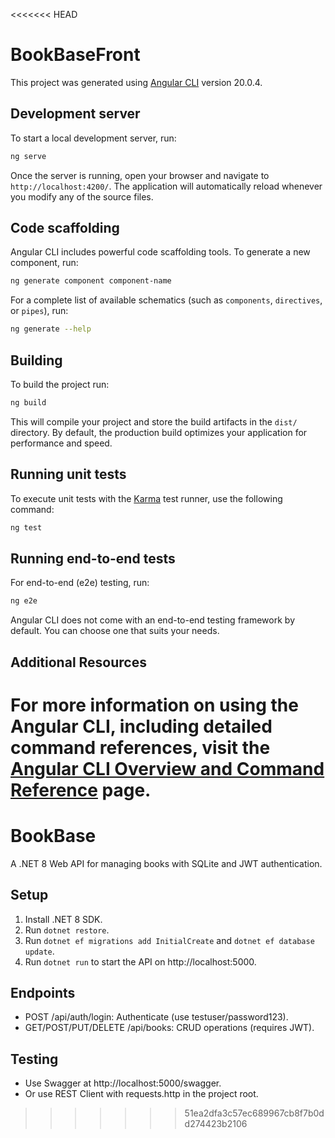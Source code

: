<<<<<<< HEAD
# BookBaseFront

This project was generated using [Angular CLI](https://github.com/angular/angular-cli) version 20.0.4.

## Development server

To start a local development server, run:

```bash
ng serve
```

Once the server is running, open your browser and navigate to `http://localhost:4200/`. The application will automatically reload whenever you modify any of the source files.

## Code scaffolding

Angular CLI includes powerful code scaffolding tools. To generate a new component, run:

```bash
ng generate component component-name
```

For a complete list of available schematics (such as `components`, `directives`, or `pipes`), run:

```bash
ng generate --help
```

## Building

To build the project run:

```bash
ng build
```

This will compile your project and store the build artifacts in the `dist/` directory. By default, the production build optimizes your application for performance and speed.

## Running unit tests

To execute unit tests with the [Karma](https://karma-runner.github.io) test runner, use the following command:

```bash
ng test
```

## Running end-to-end tests

For end-to-end (e2e) testing, run:

```bash
ng e2e
```

Angular CLI does not come with an end-to-end testing framework by default. You can choose one that suits your needs.

## Additional Resources

For more information on using the Angular CLI, including detailed command references, visit the [Angular CLI Overview and Command Reference](https://angular.dev/tools/cli) page.
=======
# BookBase
A .NET 8 Web API for managing books with SQLite and JWT authentication.

## Setup
1. Install .NET 8 SDK.
2. Run `dotnet restore`.
3. Run `dotnet ef migrations add InitialCreate` and `dotnet ef database update`.
4. Run `dotnet run` to start the API on http://localhost:5000.

## Endpoints
- POST /api/auth/login: Authenticate (use testuser/password123).
- GET/POST/PUT/DELETE /api/books: CRUD operations (requires JWT).

## Testing
- Use Swagger at http://localhost:5000/swagger.
- Or use REST Client with requests.http in the project root.
>>>>>>> 51ea2dfa3c57ec689967cb8f7b0dd274423b2106
